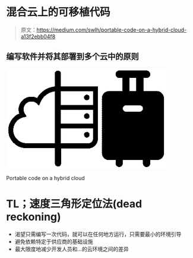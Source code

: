# 混合云上的可移植代码

> 原文：<https://medium.com/swlh/portable-code-on-a-hybrid-cloud-a13f2ebb04f8>

## 编写软件并将其部署到多个云中的原则

![](img/9f643949f7c8a41c512d3a6aafa0fcb0.png)

Portable code on a hybrid cloud

# TL；速度三角形定位法(dead reckoning)

*   渴望只需编写一次代码，就可以在任何地方运行，只需要最小的环境引导
*   避免依赖特定于供应商的基础设施
*   最大限度地减少开发人员和…的云环境之间的差异